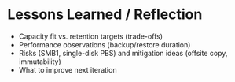 # Lessons Learned / Reflection

- Capacity fit vs. retention targets (trade-offs)
- Performance observations (backup/restore duration)
- Risks (SMB1, single-disk PBS) and mitigation ideas (offsite copy, immutability)
- What to improve next iteration
